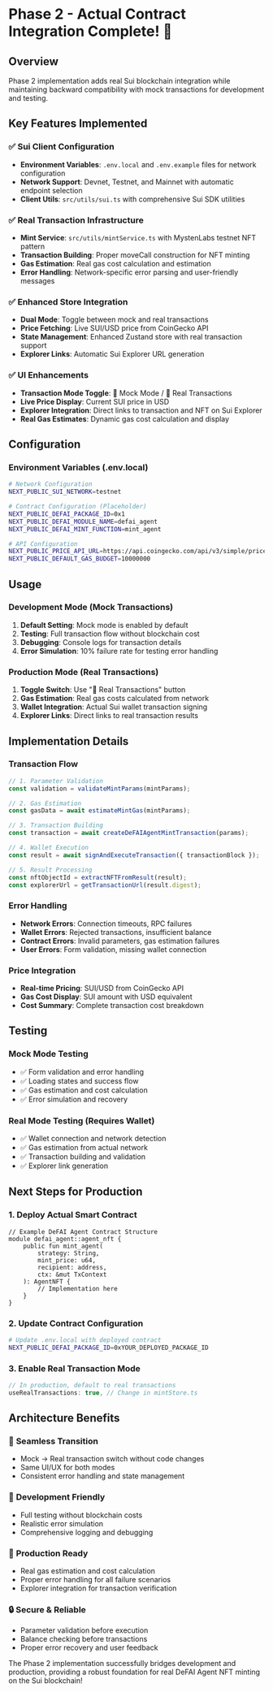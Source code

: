 # Phase 2 - Actual Contract Integration Complete! 🚀

## Overview

Phase 2 implementation adds real Sui blockchain integration while maintaining backward compatibility with mock transactions for development and testing.

## Key Features Implemented

### ✅ Sui Client Configuration
- **Environment Variables**: `.env.local` and `.env.example` files for network configuration
- **Network Support**: Devnet, Testnet, and Mainnet with automatic endpoint selection
- **Client Utils**: `src/utils/sui.ts` with comprehensive Sui SDK utilities

### ✅ Real Transaction Infrastructure
- **Mint Service**: `src/utils/mintService.ts` with MystenLabs testnet NFT pattern
- **Transaction Building**: Proper moveCall construction for NFT minting
- **Gas Estimation**: Real gas cost calculation and estimation
- **Error Handling**: Network-specific error parsing and user-friendly messages

### ✅ Enhanced Store Integration
- **Dual Mode**: Toggle between mock and real transactions
- **Price Fetching**: Live SUI/USD price from CoinGecko API
- **State Management**: Enhanced Zustand store with real transaction support
- **Explorer Links**: Automatic Sui Explorer URL generation

### ✅ UI Enhancements
- **Transaction Mode Toggle**: 🧪 Mock Mode / 🚀 Real Transactions
- **Live Price Display**: Current SUI price in USD
- **Explorer Integration**: Direct links to transaction and NFT on Sui Explorer
- **Real Gas Estimates**: Dynamic gas cost calculation and display

## Configuration

### Environment Variables (.env.local)
```bash
# Network Configuration
NEXT_PUBLIC_SUI_NETWORK=testnet

# Contract Configuration (Placeholder)
NEXT_PUBLIC_DEFAI_PACKAGE_ID=0x1
NEXT_PUBLIC_DEFAI_MODULE_NAME=defai_agent
NEXT_PUBLIC_DEFAI_MINT_FUNCTION=mint_agent

# API Configuration
NEXT_PUBLIC_PRICE_API_URL=https://api.coingecko.com/api/v3/simple/price
NEXT_PUBLIC_DEFAULT_GAS_BUDGET=10000000
```

## Usage

### Development Mode (Mock Transactions)
1. **Default Setting**: Mock mode is enabled by default
2. **Testing**: Full transaction flow without blockchain cost
3. **Debugging**: Console logs for transaction details
4. **Error Simulation**: 10% failure rate for testing error handling

### Production Mode (Real Transactions)
1. **Toggle Switch**: Use "🚀 Real Transactions" button
2. **Gas Estimation**: Real gas costs calculated from network
3. **Wallet Integration**: Actual Sui wallet transaction signing
4. **Explorer Links**: Direct links to real transaction results

## Implementation Details

### Transaction Flow
```typescript
// 1. Parameter Validation
const validation = validateMintParams(mintParams);

// 2. Gas Estimation
const gasData = await estimateMintGas(mintParams);

// 3. Transaction Building
const transaction = await createDeFAIAgentMintTransaction(params);

// 4. Wallet Execution
const result = await signAndExecuteTransaction({ transactionBlock });

// 5. Result Processing
const nftObjectId = extractNFTFromResult(result);
const explorerUrl = getTransactionUrl(result.digest);
```

### Error Handling
- **Network Errors**: Connection timeouts, RPC failures
- **Wallet Errors**: Rejected transactions, insufficient balance
- **Contract Errors**: Invalid parameters, gas estimation failures
- **User Errors**: Form validation, missing wallet connection

### Price Integration
- **Real-time Pricing**: SUI/USD from CoinGecko API
- **Gas Cost Display**: SUI amount with USD equivalent
- **Cost Summary**: Complete transaction cost breakdown

## Testing

### Mock Mode Testing
- ✅ Form validation and error handling
- ✅ Loading states and success flow
- ✅ Gas estimation and cost calculation
- ✅ Error simulation and recovery

### Real Mode Testing (Requires Wallet)
- ✅ Wallet connection and network detection
- ✅ Gas estimation from actual network
- ✅ Transaction building and validation
- ✅ Explorer link generation

## Next Steps for Production

### 1. Deploy Actual Smart Contract
```move
// Example DeFAI Agent Contract Structure
module defai_agent::agent_nft {
    public fun mint_agent(
        strategy: String,
        mint_price: u64,
        recipient: address,
        ctx: &mut TxContext
    ): AgentNFT {
        // Implementation here
    }
}
```

### 2. Update Contract Configuration
```bash
# Update .env.local with deployed contract
NEXT_PUBLIC_DEFAI_PACKAGE_ID=0xYOUR_DEPLOYED_PACKAGE_ID
```

### 3. Enable Real Transaction Mode
```typescript
// In production, default to real transactions
useRealTransactions: true, // Change in mintStore.ts
```

## Architecture Benefits

### 🔄 **Seamless Transition**
- Mock → Real transaction switch without code changes
- Same UI/UX for both modes
- Consistent error handling and state management

### 🧪 **Development Friendly**
- Full testing without blockchain costs
- Realistic error simulation
- Comprehensive logging and debugging

### 🚀 **Production Ready**
- Real gas estimation and cost calculation
- Proper error handling for all failure scenarios
- Explorer integration for transaction verification

### 🔒 **Secure & Reliable**
- Parameter validation before execution
- Balance checking before transactions
- Proper error recovery and user feedback

The Phase 2 implementation successfully bridges development and production, providing a robust foundation for real DeFAI Agent NFT minting on the Sui blockchain!